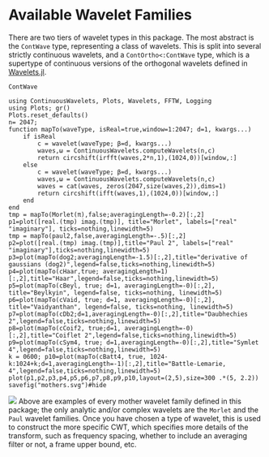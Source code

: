 # Available Wavelet Families
There are two tiers of wavelet types in this package. The most abstract is the `ContWave` type, representing a class of wavelets.
This is split into several strictly continuous wavelets, and a `ContOrtho<:ContWave` type, which is a supertype of continuous versions of the orthogonal wavelets defined in [Wavelets.jl](https://github.com/JuliaDSP/Wavelets.jl).
```@docs
ContWave
```

```@setup basicEx
using ContinuousWavelets, Plots, Wavelets, FFTW, Logging
using Plots; gr()
Plots.reset_defaults()
n= 2047;
function mapTo(waveType, isReal=true,window=1:2047; d=1, kwargs...)
	if isReal
		c = wavelet(waveType; β=d, kwargs...)
		waves,ω = ContinuousWavelets.computeWavelets(n,c)
		return circshift(irfft(waves,2*n,1),(1024,0))[window,:]
	else
		c = wavelet(waveType; β=d, kwargs...)
		waves,ω = ContinuousWavelets.computeWavelets(n,c)
        waves = cat(waves, zeros(2047,size(waves,2)),dims=1)
		return circshift(ifft(waves,1),(1024,0))[window,:]
	end
end
tmp = mapTo(Morlet(π),false;averagingLength=-0.2)[:,2]
p1=plot([real.(tmp) imag.(tmp)], title="Morlet", labels=["real" "imaginary"], ticks=nothing,linewidth=5)
tmp = mapTo(paul2,false,averagingLength=-.5)[:,2]
p2=plot([real.(tmp) imag.(tmp)],title="Paul 2", labels=["real" "imaginary"],ticks=nothing,linewidth=5)
p3=plot(mapTo(dog2;averagingLength=-1.5)[:,2],title="derivative of gaussians (dog2)",legend=false,ticks=nothing,linewidth=5)
p4=plot(mapTo(cHaar,true; averagingLength=1)[:,2],title="Haar",legend=false,ticks=nothing,linewidth=5)
p5=plot(mapTo(cBeyl, true; d=1, averagingLength=-0)[:,2], title="Beylkyin", legend=false, ticks=nothing, linewidth=5)
p6=plot(mapTo(cVaid, true; d=1, averagingLength=-0)[:,2], title="Vaidyanthan", legend=false, ticks=nothing, linewidth=5)
p7=plot(mapTo(cDb2;d=1,averagingLength=-0)[:,2],title="Daubhechies 2",legend=false,ticks=nothing,linewidth=5)
p8=plot(mapTo(cCoif2, true;d=1, averagingLength=-0)[:,2],title="Coiflet 2",legend=false,ticks=nothing,linewidth=5)
p9=plot(mapTo(cSym4, true; d=1,averagingLength=-0)[:,2],title="Symlet 4",legend=false,ticks=nothing,linewidth=5)
k = 0600; p10=plot(mapTo(cBatt4, true, 1024-k:1024+k;d=1,averagingLength=-1)[:,2],title="Battle-Lemarie, 4",legend=false,ticks=nothing,linewidth=5)
plot(p1,p2,p3,p4,p5,p6,p7,p8,p9,p10,layout=(2,5),size=300 .*(5, 2.2))
savefig("mothers.svg")#hide
```
![](mothers.svg)
Above are examples of every mother wavelet family defined in this package; the only analytic and/or complex wavelets are the `Morlet` and the `Paul` wavelet families.
Once you have chosen a type of wavelet, this is used to construct the more specific CWT, which specifies more details of the transform, such as frequency spacing, whether to include an averaging filter or not, a frame upper bound, etc.
